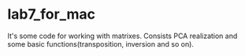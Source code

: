 # lab7_for_mac

It's some code for working with matrixes. Consists PCA realization and some basic functions(transposition, inversion and so on).
